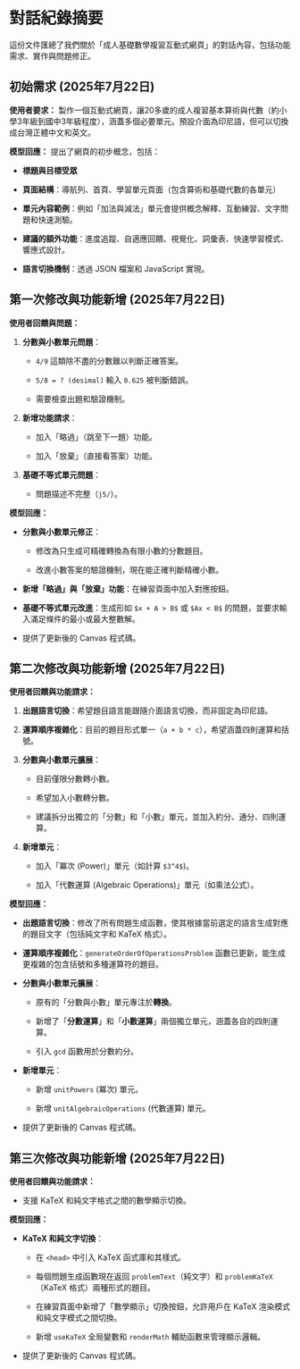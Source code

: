 
# 對話紀錄摘要

這份文件匯總了我們關於「成人基礎數學複習互動式網頁」的對話內容，包括功能需求、實作與問題修正。

## 初始需求 (2025年7月22日)

**使用者要求：** 製作一個互動式網頁，讓20多歲的成人複習基本算術與代數（約小學3年級到國中3年級程度），涵蓋多個必要單元。預設介面為印尼語，但可以切換成台灣正體中文和英文。

**模型回應：** 提出了網頁的初步概念，包括：

- **標題與目標受眾**
    
- **頁面結構**：導航列、首頁、學習單元頁面（包含算術和基礎代數的各單元）
    
- **單元內容範例**：例如「加法與減法」單元會提供概念解釋、互動練習、文字問題和快速測驗。
    
- **建議的額外功能**：進度追蹤、自適應回饋、視覺化、詞彙表、快速學習模式、響應式設計。
    
- **語言切換機制**：透過 JSON 檔案和 JavaScript 實現。
    

## 第一次修改與功能新增 (2025年7月22日)

**使用者回饋與問題：**

1. **分數與小數單元問題**：
    
    - `4/9` 這類除不盡的分數難以判斷正確答案。
        
    - `5/8 = ? (desimal)` 輸入 `0.625` 被判斷錯誤。
        
    - 需要檢查出題和驗證機制。
        
2. **新增功能請求**：
    
    - 加入「略過」（跳至下一題）功能。
        
    - 加入「放棄」（直接看答案）功能。
        
3. **基礎不等式單元問題**：
    
    - 問題描述不完整（`j5/`）。
        

**模型回應：**

- **分數與小數單元修正**：
    
    - 修改為只生成可精確轉換為有限小數的分數題目。
        
    - 改進小數答案的驗證機制，現在能正確判斷精確小數。
        
- **新增「略過」與「放棄」功能**：在練習頁面中加入對應按鈕。
    
- **基礎不等式單元改進**：生成形如 `$x + A > B$` 或 `$Ax < B$` 的問題，並要求輸入滿足條件的最小或最大整數解。
    
- 提供了更新後的 Canvas 程式碼。
    

## 第二次修改與功能新增 (2025年7月22日)

**使用者回饋與功能請求：**

1. **出題語言切換**：希望題目語言能跟隨介面語言切換，而非固定為印尼語。
    
2. **運算順序複雜化**：目前的題目形式單一（`a + b * c`），希望涵蓋四則運算和括號。
    
3. **分數與小數單元擴展**：
    
    - 目前僅限分數轉小數。
        
    - 希望加入小數轉分數。
        
    - 建議拆分出獨立的「分數」和「小數」單元，並加入約分、通分、四則運算。
        
4. **新增單元**：
    
    - 加入「冪次 (Power)」單元（如計算 `$3^4$`)。
        
    - 加入「代數運算 (Algebraic Operations)」單元（如乘法公式）。
        

**模型回應：**

- **出題語言切換**：修改了所有問題生成函數，使其根據當前選定的語言生成對應的題目文字（包括純文字和 KaTeX 格式）。
    
- **運算順序複雜化**：`generateOrderOfOperationsProblem` 函數已更新，能生成更複雜的包含括號和多種運算符的題目。
    
- **分數與小數單元擴展**：
    
    - 原有的「分數與小數」單元專注於**轉換**。
        
    - 新增了「**分數運算**」和「**小數運算**」兩個獨立單元，涵蓋各自的四則運算。
        
    - 引入 `gcd` 函數用於分數約分。
        
- **新增單元**：
    
    - 新增 `unitPowers` (冪次) 單元。
        
    - 新增 `unitAlgebraicOperations` (代數運算) 單元。
        
- 提供了更新後的 Canvas 程式碼。
    

## 第三次修改與功能新增 (2025年7月22日)

**使用者回饋與功能請求：**

- 支援 KaTeX 和純文字格式之間的數學顯示切換。
    

**模型回應：**

- **KaTeX 和純文字切換**：
    
    - 在 `<head>` 中引入 KaTeX 函式庫和其樣式。
        
    - 每個問題生成函數現在返回 `problemText`（純文字）和 `problemKaTeX`（KaTeX 格式）兩種形式的題目。
        
    - 在練習頁面中新增了「數學顯示」切換按鈕，允許用戶在 KaTeX 渲染模式和純文字模式之間切換。
        
    - 新增 `useKaTeX` 全局變數和 `renderMath` 輔助函數來管理顯示邏輯。
        
- 提供了更新後的 Canvas 程式碼。